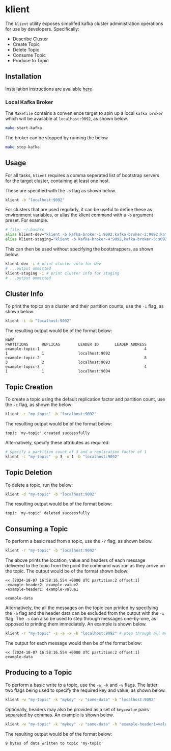 # klient

The `klient` utility exposes simplifed kafka cluster administration operations for use by developers. Specifically:

* Describe Cluster
* Create Topic
* Delete Topic
* Consume Topic
* Produce to Topic

## Installation

Installation instructions are available [here](./INSTALL.md)

### Local Kafka Broker

The `Makefile` contains a convenience target to spin up a local `kafka broker` which will be available at `localhost:9092`, as shown below.

```bash
make start-kafka
```

The broker can be stopped by running the below

```bash
make stop-kafka
```

## Usage

For all tasks, `klient` requires a comma seperated list of bootstrap servers for the target cluster, containing at least one host. 

These are specified with the `-b` flag as shown below.

```bash
klient -b "localhost:9092"
```

For clusters that are used regularly, it can be useful to define these as environment variables, or alias the klient command with a `-b` argument preset. For example.

```bash
# file: ~/.bashrc
alias klient-dev="klient -b kafka-broker-1:9092,kafka-broker-2:9092,kafka-broker-3:9092"
alias klient-staging="klient -b kafka-broker-4:9092,kafka-broker-5:9092,kafka-broker-6:9092"
```

This can then be used without specifying the bootstrappers, as shown below.

```bash
klient-dev -i # print cluster info for dev
# ...output ommitted
klient-staging -i # print cluster info for staging
# ...output ommitted
```

## Cluster Info

To print the topics on a cluster and their partition counts, use the `-i` flag, as shown below.

```bash
klient -i -b "localhost:9092"
``` 

The resulting output would be of the format below:

```text
NAME                                                         PARTITIONS      REPLICAS        LEADER ID       LEADER ADDRESS                
example-topic-1                                              4               1               1               localhost:9092
example-topic-2                                              8               3               2               localhost:9093
example-topic-3                                              4               1               1               localhost:9094
```

##  Topic Creation

To create a topic using the default replication factor and partition count, use the `-c` flag, as shown the below:

```bash
klient -c "my-topic" -b "localhost:9092"
``` 

The resulting output would be of the format below:

```text
topic 'my-topic' created successfully
```

Alternatively, specify these attributes as required:

```bash
# specify a partition count of 3 and a replication factor of 1
klient -c "my-topic" -p 3 -n 1 -b "localhost:9092"
``` 

##  Topic Deletion

To delete a topic, run the below:

```bash
klient -d "my-topic" -b "localhost:9092"
``` 

The resulting output would be of the format below:

```text
topic 'my-topic' deleted successfully
```

## Consuming a Topic

To perform a basic read from a topic, use the `-r` flag, as shown below.

```bash
klient -r "my-topic" -b "localhost:9092"
```

The above prints the location, value and headers of each message delivered to the topic from the point the command was run as they arrive on the topic. The output would be of the format shown below:

```text
<< [2024-10-07 16:58:16.554 +0000 UTC partition:2 offset:1]
-example-header2: example-value2
-example-header1: example-value1

example-data
```

Alternatively, the all the messages on the topic can printed by specifying the `-a` flag and the header data can be excluded from the output with the `-x` flag. The `-s` can also be used to step through messages one-by-one, as opposed to printing them immediately. An example is shown below.

```bash
klient -r "my-topic" -s -a -x -b "localhost:9092" # step through all messages on 'my-topic' without printing headers
```

The output for each message would then be of the format below:

```text
<< [2024-10-07 16:58:16.554 +0000 UTC partition:2 offset:1]
example-data
```

## Producing to a Topic

To perform a basic write to a topic, use the `-w`, `-k` and `-v` flags. The latter two flags being used to specify the required key and value, as shown below.

```bash
klient -w "my-topic" -k "mykey" -v "some-data" -b "localhost:9092"
```

Optionally, headers may also be provided as a set of `key=value` pairs separated by commas. An example is shown below.

```bash
klient -w "my-topic" -k "mykey" -v "some-data" -h "example-header1=value1,example-header2=value2" -b "localhost:9092"
```

The resulting output would be of the format below:

```text
9 bytes of data written to topic 'my-topic'
```